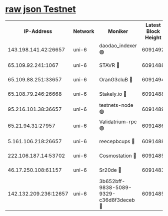 [raw json Testnet](https://rpc-check.junot.stavr.tech/junot/rpc-junot-result.json)
=


<table><tr><th>IP-Address</th><th>Network</th><th>Moniker</th><th>Latest Block Height</th><th>Earliest Block Height</th><th>Catching Up</th><th>Tx Index</th><th>Voting Power</th><th>Scan Time</th></tr><tr><td>143.198.141.42:26657</td><td>uni-6</td><td>daodao_indexer 🟢</td><td>6091492</td><td>1</td><td>False</td><td>off</td><td>0</td><td>2023-12-15T12:42:37.379735787UTC</td></tr><tr><td>65.109.92.241:1067</td><td>uni-6</td><td>STAVR 🔴</td><td>6091488</td><td>1138541</td><td>False</td><td>on</td><td>6047</td><td>2023-12-15T12:42:24.834479321UTC</td></tr><tr><td>65.109.88.251:33657</td><td>uni-6</td><td>OranG3cluB 🔴</td><td>6091494</td><td>1138541</td><td>False</td><td>on</td><td>11</td><td>2023-12-15T12:42:41.928964639UTC</td></tr><tr><td>65.108.79.246:26668</td><td>uni-6</td><td>Stakely.io 🔴</td><td>6091488</td><td>1570872</td><td>False</td><td>on</td><td>1261202</td><td>2023-12-15T12:42:25.818274102UTC</td></tr><tr><td>95.216.101.38:36657</td><td>uni-6</td><td>testnets-node 🟢</td><td>6091489</td><td>1615130</td><td>False</td><td>on</td><td>0</td><td>2023-12-15T12:42:28.290939138UTC</td></tr><tr><td>65.21.94.31:27957</td><td>uni-6</td><td>Validatrium-rpc 🟢</td><td>6091486</td><td>2943363</td><td>False</td><td>on</td><td>0</td><td>2023-12-15T12:42:20.391712877UTC</td></tr><tr><td>5.161.106.218:26657</td><td>uni-6</td><td>reecepbcups 🔴</td><td>6091488</td><td>4468422</td><td>False</td><td>on</td><td>105015</td><td>2023-12-15T12:42:25.449883745UTC</td></tr><tr><td>222.106.187.14:53702</td><td>uni-6</td><td>Cosmostation 🔴</td><td>6091485</td><td>5344501</td><td>False</td><td>on</td><td>110003</td><td>2023-12-15T12:42:18.007646758UTC</td></tr><tr><td>46.17.250.108:61157</td><td>uni-6</td><td>Sr20de 🔴</td><td>6091483</td><td>5727371</td><td>False</td><td>on</td><td>28</td><td>2023-12-15T12:42:12.024273504UTC</td></tr><tr><td>142.132.209.236:12657</td><td>uni-6</td><td>3b652bff-9838-5089-9329-c36d8f3deceb 🔴</td><td>6091485</td><td>6081280</td><td>False</td><td>on</td><td>157563</td><td>2023-12-15T12:42:16.549715971UTC</td></tr></table>